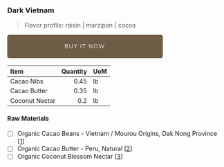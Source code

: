 ### Dark Vietnam
> Flavor profile: raisin | marzipan | cocoa

[![Buy Now](/assets/images/buy-now.png "Buy Now")](https://shop.osocra.com/products/22021319)

| Item | Quantity | UoM  |
| :---     | ---:    | :--- |
| Cacao Nibs  | 0.45    | lb    |
| Cacao Butter   | 0.35    | lb    |
| Coconut Nectar   | 0.2      | lb      |

#### Raw Materials
- [ ] Organic Cacao Beans -  Vietnam / Mourou Origins, Dak Nong Province [[1](/vendors)]
- [ ] Organic Cacao Butter - Peru, Natural [[2](/vendors)]
- [ ] Organic Coconut Blossom Nectar [[3](/vendors)]
